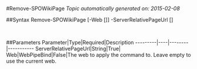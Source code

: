 #Remove-SPOWikiPage
*Topic automatically generated on: 2015-02-08*


##Syntax
    Remove-SPOWikiPage [-Web [<WebPipeBind>]] -ServerRelativePageUrl [<String>]

&nbsp;

##Parameters
Parameter|Type|Required|Description
---------|----|--------|-----------
ServerRelativePageUrl|String|True|
Web|WebPipeBind|False|The web to apply the command to. Leave empty to use the current web.
